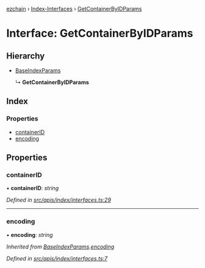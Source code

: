 [ezchain](../README.md) › [Index-Interfaces](../modules/index_interfaces.md) › [GetContainerByIDParams](index_interfaces.getcontainerbyidparams.md)

# Interface: GetContainerByIDParams

## Hierarchy

* [BaseIndexParams](index_interfaces.baseindexparams.md)

  ↳ **GetContainerByIDParams**

## Index

### Properties

* [containerID](index_interfaces.getcontainerbyidparams.md#containerid)
* [encoding](index_interfaces.getcontainerbyidparams.md#encoding)

## Properties

###  containerID

• **containerID**: *string*

*Defined in [src/apis/index/interfaces.ts:29](https://github.com/EZChain-core/ezchainjs/blob/5511161/src/apis/index/interfaces.ts#L29)*

___

###  encoding

• **encoding**: *string*

*Inherited from [BaseIndexParams](index_interfaces.baseindexparams.md).[encoding](index_interfaces.baseindexparams.md#encoding)*

*Defined in [src/apis/index/interfaces.ts:7](https://github.com/EZChain-core/ezchainjs/blob/5511161/src/apis/index/interfaces.ts#L7)*
